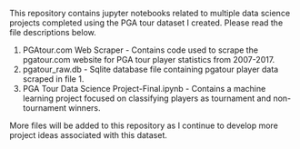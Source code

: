 This repository contains jupyter notebooks related to multiple data science projects completed using the PGA tour dataset I created. Please read the file descriptions below.

1. PGAtour.com Web Scraper - Contains code used to scrape the pgatour.com website for PGA tour player statistics from 2007-2017.
2. pgatour_raw.db - Sqlite database file containing pgatour player data scraped in file 1.
3. PGA Tour Data Science Project-Final.ipynb - Contains a machine learning project focused on classifying players as tournament and non-tournament winners. 

More files will be added to this repository as I continue to develop more project ideas associated with this dataset.
